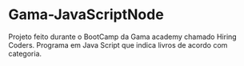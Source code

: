 # Gama-JavaScriptNode
Projeto feito durante o BootCamp da Gama academy chamado Hiring Coders. Programa em Java Script que indica livros de acordo com categoria.
